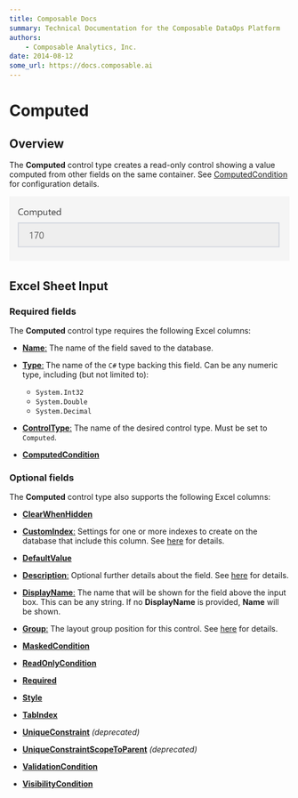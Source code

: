 ```yaml
---
title: Composable Docs
summary: Technical Documentation for the Composable DataOps Platform
authors:
    - Composable Analytics, Inc.
date: 2014-08-12
some_url: https://docs.composable.ai
---
```


# Computed

## Overview

The **Computed** control type creates a read-only control showing a value computed from other fields on the same container. See [ComputedCondition](../05.Setting-Details.md) for configuration details.

![Computed Control](../img/Computed.png)

## Excel Sheet Input

### Required fields

The **Computed** control type requires the following Excel columns:

- [**Name**:](../06.Setting-Details/Name.md) The name of the field saved to the database.

- [**Type**:](../06.Setting-Details/Type.md) The name of the `C#` type backing this field. Can be any numeric type, including (but not limited to):
    
    - `System.Int32`
    - `System.Double`
    - `System.Decimal`

- [**ControlType**:](../06.Setting-Details/ControlType.md) The name of the desired control type. Must be set to `Computed`.

- [**ComputedCondition**](../06.Setting-Details/ComputedCondition.md)

### Optional fields

The **Computed** control type also supports the following Excel columns:

- [**ClearWhenHidden**](../06.Setting-Details/ClearWhenHidden.md)

- [**CustomIndex**:](../06.Setting-Details/CustomIndex.md) Settings for one or more indexes to create on the database that include this column. See [here](../06.Setting-Details/CustomIndex.md) for details.

- [**DefaultValue**](../06.Setting-Details/DefaultValue.md)

- [**Description**:](../06.Setting-Details/Description.md) Optional further details about the field. See [here](../06.Setting-Details/Description.md) for details.

- [**DisplayName**:](../06.Setting-Details/DisplayName.md) The name that will be shown for the field above the input box. This can be any string. If no **DisplayName** is provided, **Name** will be shown.

- [**Group**:](../06.Setting-Details/Group.md) The layout group position for this control. See [here](../06.Setting-Details/Group.md) for details.

- [**MaskedCondition**](../06.Setting-Details/MaskedCondition.md)

- [**ReadOnlyCondition**](../06.Setting-Details/ReadOnlyCondition.md)

- [**Required**](../06.Setting-Details/Required.md)

- [**Style**](../06.Setting-Details/Style.md)

- [**TabIndex**](../06.Setting-Details/TabIndex.md)

- [**UniqueConstraint**](../06.Setting-Details/UniqueConstraint.md) *(deprecated)*

- [**UniqueConstraintScopeToParent**](../06.Setting-Details/UniqueConstraintScopeToParent.md) *(deprecated)*

- [**ValidationCondition**](../06.Setting-Details/ValidationCondition.md)

- [**VisibilityCondition**](../06.Setting-Details/VisibilityCondition.md)